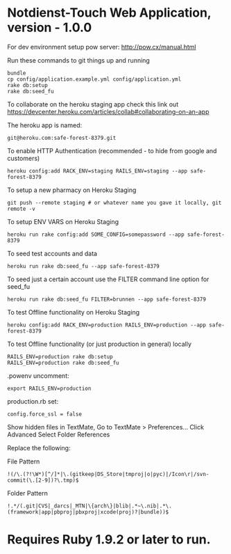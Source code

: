 # Notdienst-Touch Web Application, version - 1.0.0

For dev environment setup pow server: http://pow.cx/manual.html

Run these commands to git things up and running

````
bundle
cp config/application.example.yml config/application.yml
rake db:setup
rake db:seed_fu
````
To collaborate on the heroku staging app check this link out
https://devcenter.heroku.com/articles/collab#collaborating-on-an-app

The heroku app is named: 
````
git@heroku.com:safe-forest-8379.git
````

To enable HTTP Authentication (recommended - to hide from google and customers)
````
heroku config:add RACK_ENV=staging RAILS_ENV=staging --app safe-forest-8379
````

To setup a new pharmacy on Heroku Staging
````
git push --remote staging # or whatever name you gave it locally, git remote -v
````

To setup ENV VARS on Heroku Staging
````
heroku run rake config:add SOME_CONFIG=somepassword --app safe-forest-8379
````

To seed test accounts and data
````
heroku run rake db:seed_fu --app safe-forest-8379
````

To seed just a certain account use the FILTER command line option for seed_fu
````
heroku run rake db:seed_fu FILTER=brunnen --app safe-forest-8379
````

To test Offline functionality on Heroku Staging
````
heroku config:add RACK_ENV=production RAILS_ENV=production --app safe-forest-8379
````

To test Offline functionality (or just production in general) locally
````
RAILS_ENV=production rake db:setup
RAILS_ENV=production rake db:seed_fu
````

.powenv uncomment:
````
export RAILS_ENV=production
````

production.rb set:
````
config.force_ssl = false
````

Show hidden files in TextMate, Go to TextMate > Preferences... Click Advanced Select Folder References

Replace the following:

File Pattern
````
!(/\.(?!\W*)[^/]*|\.(gitkeep|DS_Store|tmproj|o|pyc)|/Icon\r|/svn-commit(\.[2-9])?\.tmp)$
 ````

Folder Pattern
````
!.*/(.git|CVS|_darcs|_MTN|\{arch\}|blib|.*~\.nib|.*\.(framework|app|pbproj|pbxproj|xcode(proj)?|bundle))$
````

# Requires Ruby 1.9.2 or later to run.